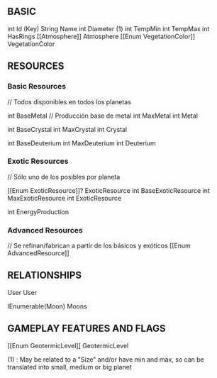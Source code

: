 ## BASIC

int Id (Key)
String Name
int Diameter (1)
int TempMin
int TempMax
int HasRings
[[Atmosphere]] Atmosphere 
[[Enum VegetationColor]] VegetationColor

## RESOURCES

### Basic Resources
// Todos disponibles en todos los planetas

int BaseMetal // Producción base de metal
int MaxMetal
int Metal

int BaseCrystal
int MaxCrystal
int Crystal

int BaseDeuterium
int MaxDeuterium
int Deuterium

### Exotic Resources
// Sólo uno de los posibles por planeta

[[Enum ExoticResource]]? ExoticResource
int BaseExoticResource
int MaxExoticResource
int ExoticResource

int EnergyProduction

### Advanced  Resources
// Se refinan/fabrican a partir de los básicos y exóticos 
[[Enum AdvancedResource]]


## RELATIONSHIPS

User User

IEnumerable(Moon) Moons

## GAMEPLAY FEATURES AND FLAGS

[[Enum GeotermicLevel]] GeotermicLevel






(1) : May be related to a "Size" and/or have min and max, so can be translated into small, medium or big planet
